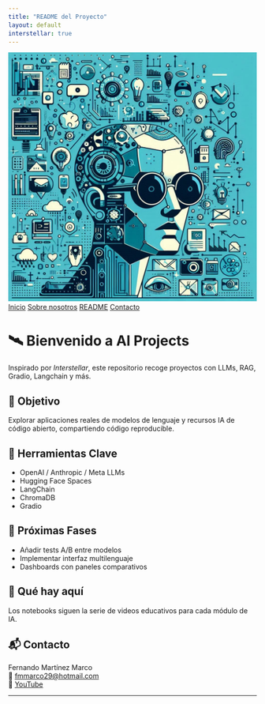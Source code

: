 ```yaml
---
title: "README del Proyecto"
layout: default
interstellar: true
---
```


<div class="centered-image">
  <img src="assets/img/im1.jpeg" />
</div>

<div class="custom-navbar">
  <a href="/AI/index.html">Inicio</a>
  <a href="/AI/about.html">Sobre nosotros</a>
  <a href="/AI/README.html">README</a>
  <a href="mailto:fmmarco29@hotmail.com">Contacto</a>
</div>

# 🛰️ Bienvenido a AI Projects

Inspirado por *Interstellar*, este repositorio recoge proyectos con LLMs, RAG, Gradio, Langchain y más.

## 🌌 Objetivo

Explorar aplicaciones reales de modelos de lenguaje y recursos IA de código abierto, compartiendo código reproducible.

## 🚀 Herramientas Clave

- OpenAI / Anthropic / Meta LLMs
- Hugging Face Spaces
- LangChain
- ChromaDB
- Gradio

## 🌠 Próximas Fases

- Añadir tests A/B entre modelos
- Implementar interfaz multilenguaje
- Dashboards con paneles comparativos

## 🎥 Qué hay aquí

Los notebooks siguen la serie de videos educativos para cada módulo de IA.

## 📬 Contacto

Fernando Martínez Marco  
📧 fmmarco29@hotmail.com  
🔗 [YouTube](https://www.youtube.com/watch?v=t-1gu0EI_-o)

---
